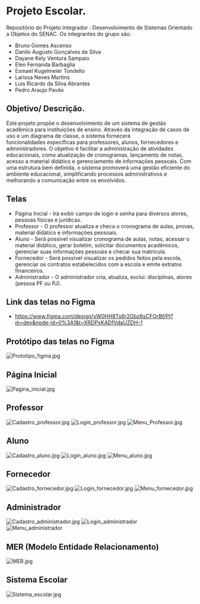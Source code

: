 
# Projeto Escolar.

Repositório do Projeto Integrador : Desenvolvimento de Sistemas Orientado a Objetos do SENAC. Os integrantes do grupo são:

- Bruno Gomes Ascenso
- Danilo Augusto Gonçalves da Silva
- Dayane Kely Ventura Sampaio
- Elen Fernanda Barbaglia
- Esmael Kugelmeier Tondello
- Larissa Neves Martins
- Luis Ricardo da Silva Abrantes
- Pedro Araujo Pavão





## Objetivo/ Descrição.

Este projeto propõe o desenvolvimento de um sistema de gestão acadêmica para instituições
de ensino.
Através da integração de casos de uso e um diagrama de classe, o sistema fornecerá    
funcionalidades específicas para professores, alunos, fornecedores e administradores. O
objetivo é facilitar a administração de atividades educacionais, como atualização de
cronogramas, lançamento de notas, acesso a material didático e gerenciamento de
informações pessoais.
Com uma estrutura bem definida, o sistema promoverá uma gestão eficiente do ambiente
educacional, simplificando processos administrativos e melhorando a comunicação entre os
envolvidos.

## Telas
* Página Inicial - Irá exibir campo de login e senha para diversos atores, pessoas físicas e jurídicas.
* Professor -  O professor atualiza e checa o cronograma de aulas, provas, material didático e
informações pessoais.
* Aluno - Será possivel visualizar cronograma de aulas, notas, acessar o material didático, gerar boletim, solicitar documentos acadêmicos, gerenciar suas informações pessoais e
checar sua matrícula.
* Fornecedor - Será possivel visualizar os pedidos feitos pela escola, gerenciar os contratos
estabelecidos com a escola e emite extratos financeiros.
* Administrador - O administrador cria, atualiza, exclui: disciplinas, atores (pessoa PF ou PJ).


## Link das telas no Figma
* https://www.figma.com/design/yW0HH8Ts6r2Gbz6sCFOrBf/PI?m=dev&node-id=0%3A1&t=XRDPxKADfVdaUZDH-1

## Protótipo das telas no Figma
![Prototipo_figma.jpg](/docs/Prototipo_figma.jpg)

## Página Inicial
![Pagina_inicial.jpg](/docs/Pagina_inicial.jpg)

## Professor
![Cadastro_professor.jpg](/docs/Cadastro_professor.jpg)
![Login_professor.jpg](/docs/Login_professor.jpg)
![Menu_Professor.jpg](/docs/Menu_Professor.jpg)
## Aluno
![Cadastro_aluno.jpg](/docs/Cadastro_aluno.jpg)
![Login_aluno.jpg](/docs/Login_aluno.jpg)
![Menu_aluno.jpg](/docs/Menu_aluno.jpg)
## Fornecedor
![Cadastro_fornecedor.jpg](/docs/Cadastro_fornecedor.jpg)
![Login_fornecedor.jpg](/docs/Login_fornecedor.jpg)
![Menu_fornecedor.jpg](/docs/Menu_fornecedor.jpg)

## Administrador
![Cadastro_administrador.jpg](/docs/Cadastro_administrador.jpg)
![Login_administrador](/docs/Login_administrador)
![Menu_administrador](/docs/Menu_administrador)

## MER (Modelo Entidade Relacionamento)
![MER.jpg](/docs/MER.jpg)

##  Sistema Escolar 
![Sistema_escolar.jpg](/docs/Sistema_escolar.jpg)







